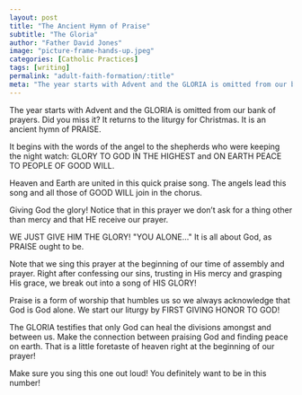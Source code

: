 ```yaml
---
layout: post
title: "The Ancient Hymn of Praise"
subtitle: "The Gloria"
author: "Father David Jones"
image: "picture-frame-hands-up.jpeg"
categories: [Catholic Practices]
tags: [writing]
permalink: "adult-faith-formation/:title"
meta: "The year starts with Advent and the GLORIA is omitted from our bank of prayers. Did you miss it? It returns to the liturgy for Christmas. It is an ancient hymn of PRAISE."
---
```

The year starts with Advent and the GLORIA is omitted from our bank of prayers. Did you miss it? It returns to the liturgy for Christmas. It is an ancient hymn of PRAISE.
<!--more-->

It begins with the words of the angel to the shepherds who were keeping the night watch: GLORY TO GOD IN THE HIGHEST and ON EARTH PEACE TO PEOPLE OF GOOD WILL.

Heaven and Earth are united in this quick praise song. The angels lead this song and all those of GOOD WILL join in the chorus.

Giving God the glory! Notice that in this prayer we don’t ask for a thing other than mercy and that HE receive our prayer.

WE JUST GIVE HIM THE GLORY! "YOU ALONE…" It is all about God, as PRAISE ought to be.

Note that we sing this prayer at the beginning of our time of assembly and prayer. Right after confessing our sins, trusting in His mercy and grasping His grace, we break out into a song of HIS GLORY!

Praise is a form of worship that humbles us so we always acknowledge that God is God alone. We start our liturgy by FIRST GIVING HONOR TO GOD!

The GLORIA testifies that only God can heal the divisions amongst and between us. Make the connection between praising God and finding peace on earth. That is a little foretaste of heaven right at the beginning of our prayer!

Make sure you sing this one out loud! You definitely want to be in this number!